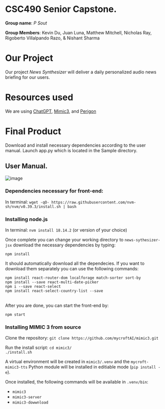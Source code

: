 # CSC490 Senior Capstone.

**Group name**: *P Sout*

 
**Group Members**: Kevin Du, Juan Luna, Matthew Mitchell, Nicholas Ray, Rigoberto Villalpando Razo, & Nishant Sharma

# Our Project
Our project _News Synthesizer_ will deliver a daily personalized audio news briefing for our users.

# Resources used
We are using [ChatGPT](https://openai.com/api/), [Mimic3](https://mycroft-ai.gitbook.io/docs/mycroft-technologies/mimic-tts/mimic-3), and [Perigon]( https://docs.goperigon.com/docs)

# Final Product
Download and install necessary dependencies according to the user manual. Launch app.py which is located in the Sample directory.

## User Manual.
![image](https://user-images.githubusercontent.com/97568870/234950139-e9b7eadf-aa25-4b25-801a-10c89e677538.png)


### Dependencies necessary for front-end:
In terminal:
`wget -qO- https://raw.githubusercontent.com/nvm-sh/nvm/v0.39.3/install.sh | bash`

### Installing node.js
In terminal:
`nvm install 18.14.2` (or version of your choice)

Once complete you can change your working directory to `news-sythesizer-jsx`
download the necessary dependencies by typing:

`npm install`

It should automatically download all the dependecies. 
If you want to download them separately you can use the following commands:

`npm install react-router-dom localforage match-sorter sort-by` <br />
`npm install --save react-multi-date-picker` <br />
`npm i --save react-select`<br /> 
`npm install react-select-country-list --save`<br />
<br />

After you are done, you can start the front-end by:

`npm start`

### Installing MIMIC 3 from source
Clone the repository:
`git clone https://github.com/mycroftAI/mimic3.git`

Run the install script:
`cd mimic3/` <br>
`./install.sh`

A virtual environment will be created in `mimic3/.venv` and the `mycroft-mimic3-tts` Python module will be installed in editiable mode (`pip install -e`).

Once installed, the following commands will be available in `.venv/bin`:
- `mimic3`
- `mimic3-server`
- `mimic3-dowwnload`
